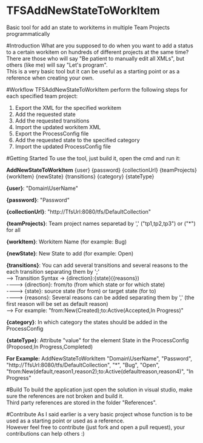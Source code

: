 # TFSAddNewStateToWorkItem
Basic tool for add an state to workitems in multiple Team Projects programmatically

#Introduction 
What are you supposed to do when you want to add a status to a certain workitem on hundreds of different projects at the same time?  
There are those who will say "Be patient to manually edit all XMLs", but others (like me) will say "Let's program".  
This is a very basic tool but it can be useful as a starting point or as a reference when creating your own.  
  
#Workflow
TFSAddNewStateToWorkItem perform the following steps for each specified team project:    
1.	Export the XML for the specified workitem  
2.	Add the requested state  
3.	Add the requested transitions  
4.	Import the updated workitem XML 
5.	Export the ProcessConfig file  
6.  Add the requested state to the specified category  
7.  Import the updated ProcessConfig file    

#Getting Started
To use the tool, just build it, open the cmd and run it:  

<b>AddNewStateToWorkItem</b> {user} {password} {collectionUrl} {teamProjects} {workItem} {newState} {transitions} {category} {stateType}    
  
<b>{user}</b>: "Domain\UserName" 
   
<b>{password}</b>: "Password"  
   
<b>{collectionUrl}</b>: "http://TfsUrl:8080/tfs/DefaultCollection"  
   
<b>{teamProjects}</b>: Team project names separetad by ',' ("tp1,tp2,tp3") or ("*") for all  
   
<b>{workItem}</b>: Workitem Name (for example: Bug)  
   
<b>{newState}</b>: New State to add (for example: Open)  
   
<b>{transitions}</b>: You can add several transitions and several reasons to the each transition separating them by ';'  
--> Transition Syntax -> {direction}:{state}({reasons})  
----> {direction}: from/to (from which state or for which state)  
----> {state}: source state (for from) or target state (for to)  
----> {reasons}: Several reasons can be added separating them by ',' (the first reason will be set as default reason)  
--> For example: "from:New(Created);to:Active(Accepted,In Progress)"  
      
<b>{category}</b>: In which category the states should be added in the ProcessConfig  
   
<b>{stateType}</b>: Attribute "value" for the element State in the ProcessConfig (Proposed,In Progress,Completed)  
 
<b>For Example:</b>
 AddNewStateToWorkItem "Domain\UserName", "Password", "http://TfsUrl:8080/tfs/DefaultCollection", "*", "Bug", "Open", "from:New(default,reason1,reason2);to:Active(defaultreason,reason4)", "In Progress"

#Build
To build the application just open the solution in visual studio, make sure the references are not broken and build it.  
Third party references are stored in the folder "References".  

#Contribute
As I said earlier is a very basic project whose function is to be used as a starting point or used as a reference.  
However feel free to contribute (just fork and open a pull request), your contributions can help others :)  
  
